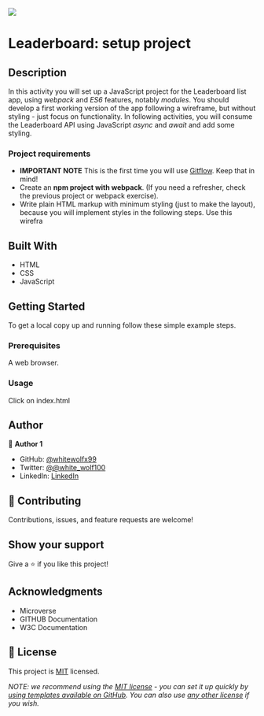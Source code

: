 ![](https://img.shields.io/badge/Microverse-blueviolet)

# Leaderboard: setup project

## Description

In this activity you will set up a JavaScript project for the Leaderboard list app, using *webpack* and *ES6* features, notably *modules*. You should develop a first working version of the app following a wireframe, but without styling - just focus on functionality. In following activities, you will consume the Leaderboard API using JavaScript *async* and *await* and add some styling.


### Project requirements

- **IMPORTANT NOTE** This is the first time you will use [Gitflow](https://github.com/microverseinc/curriculum-transversal-skills/blob/main/git-github/articles/gitflow.md). Keep that in mind!
- Create an **npm project with webpack**. (If you need a refresher, check the previous project or webpack exercise).
- Write plain HTML markup with minimum styling (just to make the layout), because you will implement styles in the following steps. Use this wirefra

## Built With

- HTML
- CSS
- JavaScript

## Getting Started


To get a local copy up and running follow these simple example steps.

### Prerequisites
A web browser.
### Usage
Click on index.html

## Author

👤 **Author 1**

- GitHub: [@whitewolfx99](https://github.com/whiteWolfx99)
- Twitter: [@@white_wolf100](https://twitter.com/white_wolf100)
- LinkedIn: [LinkedIn](https://www.linkedin.com/in/hevar-hoshang-9a7a68237/)

## 🤝 Contributing

Contributions, issues, and feature requests are welcome!


## Show your support

Give a ⭐️ if you like this project!

## Acknowledgments

- Microverse
- GITHUB Documentation
- W3C Documentation


## 📝 License

This project is [MIT](./LICENSE) licensed.

_NOTE: we recommend using the [MIT license](https://choosealicense.com/licenses/mit/) - you can set it up quickly by [using templates available on GitHub](https://docs.github.com/en/communities/setting-up-your-project-for-healthy-contributions/adding-a-license-to-a-repository). You can also use [any other license](https://choosealicense.com/licenses/) if you wish._
